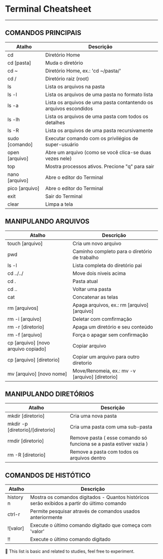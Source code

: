 # Terminal Cheatsheet

------------

## COMANDOS PRINCIPAIS

| Atalho | Descrição |
| ------ | ----------|
| cd | Diretório Home |
| cd [pasta] | Muda o diretório |
| cd ~ | Diretório Home, ex.: 'cd ~/pasta/' |
| cd / | Diretório raiz (root) |
| ls | Lista os arquivos na pasta |
| ls -l | Lista os arquivos de uma pasta no formato lista |
| ls -a | Lista os arquivos de uma pasta contantendo os arquivos escondidos |
| ls -lh | Lista os arquivos de uma pasta com todos os detalhes |
| ls -R | Lista os arquivos de uma pasta recursivamente |
| sudo [comando] | Executar comando com os privilégios de super-usuário |
| open [arquivo] | Abre um arquivo (como se você clica-se duas vezes nele) |
| top | Mostra processos ativos. Precione "q" para sair |
| nano [arquivo] | Abre o editor do Terminal |
| pico	[arquivo] | Abre o editor do Terminal |
| exit | Sair do Terminal |
| clear | Limpa a tela |

## MANIPULANDO ARQUIVOS

| Atalho | Descrição |
| ------ | ----------|
| touch [arquivo] | Cria um novo arquivo |
| pwd | Caminho completo para o diretório de trabalho |
| ls -l | Lista completa do diretório pai |
| cd ../../ | Move dois niveis acima |
| cd . | Pasta atual |
| cd .. | Voltar uma pasta |
| cat | Concatenar as telas |
| rm [arquivos] | Apaga arquivos, ex.: rm [arquivo] [arquivo] |
| rm -i [arquivo] | Deletar com comfirmação |
| rm -r [diretorio] | Apaga um diretório e seu conteúdo |
| rm -f [arquivo] | Força o apagar sem confirmação |
| cp [arquivo] [novo arquivo copiado] | Copiar arquivo |
| cp [arquivo] [diretorio] | Copiar um arquivo para outro diretorio |
| mv [arquivo] [novo nome] | Move/Renomeia, ex.: mv -v [arquivo] [diretorio] |

## MANIPULANDO DIRETÓRIOS

| Atalho | Descrição |
| ------ | ----------|
| mkdir [diretorio] | Cria uma nova pasta |
| mkdir -p [diretorio]/[diretorio] | Cria uma pasta com uma sub-pasta |
| rmdir [diretorio] | Remove pasta ( esse comando só funciona se a pasta estiver vazia ) |
| rm -R [diretorio] | Remove a pasta com todos os arquivos dentro |

## COMANDOS DE HISTÓTICO

| Atalho | Descrição |
| ------ | ----------|
| history n | Mostra os comandos digitados - Quantos históricos serão exibidos a partir do último comando |
| ctrl-r | Permite pesquisar através de comandos usados ​​anteriormente |
| ![valor] | Execute o último comando digitado que começa com 'valor' |
| !! | Execute o último comando digitado |

:floppy_disk: This list is basic and related to studies, feel free to experiment.
